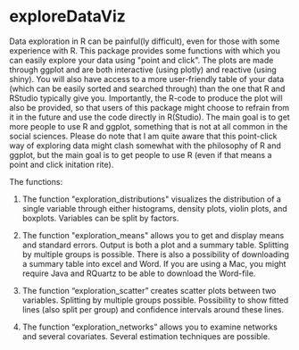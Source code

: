 # exploreDataViz
Data exploration in R can be painful(ly difficult), even for those with some experience with R. This package provides some functions with which you can easily explore your data using "point and click". The plots are made through ggplot and are both interactive (using plotly) and reactive (using shiny). You will also have access to a more user-friendly table of your data (which can be easily sorted and searched through) than the one that R and RStudio typically give you. Importantly, the R-code to produce the plot will also be provided, so that users of this package might choose to refrain from it in the future and use the code directly in R(Studio). The main goal is to get more people to use R and ggplot, something that is not at all common in the social sciences. Please do note that I am quite aware that this point-click way of exploring data might clash somewhat with the philosophy of R and ggplot, but the main goal is to get people to use R (even if that means a point and click initation rite). 

The functions:
1. The function "exploration_distributions" visualizes the distribution of a single variable through either histograms, density plots, violin plots, and boxplots. Variables can be split by factors.

2. The function "exploration_means" allows you to get and display means and standard errors. Output is both a plot and a summary table. Splitting by multiple groups is possible. There is also a possibility of downloading a summary table into excel and Word. If you are using a Mac, you might require Java and RQuartz to be able to download the Word-file.

3. The function “exploration_scatter” creates scatter plots between two variables. Splitting by multiple groups possible. Possibility to show fitted lines (also split per group) and confidence intervals around these lines. 

4. The function “exploration_networks” allows you to examine networks and several covariates. Several estimation techniques are possible. 





